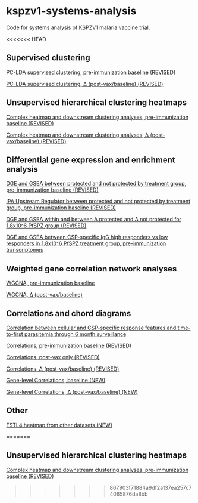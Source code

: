 # kspzv1-systems-analysis
Code for systems analysis of KSPZV1 malaria vaccine trial.

<<<<<<< HEAD
## Supervised clustering

[PC-LDA supervised clustering, pre-immunization baseline (REVISED)](https://tranlab.github.io/kspzv1-systems-analysis/html/KSPZV1-PCA-LDA-Plots-Baseline-Revision.html)

[PC-LDA supervised clustering, Δ (post-vax/baseline) (REVISED)](https://tranlab.github.io/kspzv1-systems-analysis/html/KSPZV1-PCA-LDA-Plots-Delta-Revision.html)

## Unsupervised hierarchical clustering heatmaps

[Complex heatmap and downstream clustering analyses, pre-immunization baseline (REVISED)](https://tranlab.github.io/kspzv1-systems-analysis/html/KSPZV1-Complex-Heatmaps-Baseline-Revision.html)

[Complex heatmap and downstream clustering analyses, Δ (post-vax/baseline) (REVISED)](https://tranlab.github.io/kspzv1-systems-analysis/html/KSPZV1-Complex-Heatmaps-Delta-Revision.html)

## Differential gene expression and enrichment analysis

[DGE and GSEA between protected and not protected by treatment group, pre-immunization baseline (REVISED)](https://tranlab.github.io/kspzv1-systems-analysis/html/KSPZV1-DGE-Baseline-Revision.html)

[IPA Upstream Regulator between protected and not protected by treatment group, pre-immunization baseline (REVISED)](https://tranlab.github.io/kspzv1-systems-analysis/html/KSPZV1-DGE-Baseline-Revision-IPA-Plots.html)


[DGE and GSEA within and between Δ protected and Δ not protected for 1.8x10^6 PfSPZ group (REVISED)](https://tranlab.github.io/kspzv1-systems-analysis/html/KSPZV1-DGE-Delta-Postvax-High-Dose-PfSPZ-limma-voom-Revision.html)

[DGE and GSEA between CSP-specific IgG high responders vs low responders in 1.8x10^6 PfSPZ treatment group, pre-immunization transcriptomes](https://tranlab.github.io/kspzv1-systems-analysis/html/KSPZV1-DGE-CSP-IgG-Response-Baseline.html)

## Weighted gene correlation network analyses

[WGCNA, pre-immunization baseline](https://tranlab.github.io/kspzv1-systems-analysis/html/KSPZV1-WGCNA-Baseline.html)

[WGCNA, Δ (post-vax/baseline)](https://tranlab.github.io/kspzv1-systems-analysis/html/KSPZV1-WGCNA-Delta-Postvax.html)

## Correlations and chord diagrams

[Correlation between cellular and CSP-specific response features and time-to-first parasitemia through 6 month surveillance](https://tranlab.github.io/kspzv1-systems-analysis/html/KSPZV1-Correlate-Cellular-and-CSP-IgG-Features-to-TTE-6-months.html)

[Correlations, pre-immunization baseline (REVISED)](https://tranlab.github.io/kspzv1-systems-analysis/html/KSPZV1-Correlations-and-Chord-Diagrams-Baseline-06012022.html)

[Correlations, post-vax only (REVISED)](https://tranlab.github.io/kspzv1-systems-analysis/html/KSPZV1-Correlations-and-Chord-Diagrams-Postvax-06012022.html)

[Correlations, Δ (post-vax/baseline) (REVISED)](https://tranlab.github.io/kspzv1-systems-analysis/html/KSPZV1-Correlations-and-Chord-Diagrams-Delta-06012022.html)

[Gene-level Correlations, baseline (NEW)](https://tranlab.github.io/kspzv1-systems-analysis/html/KSPZV1-gene-level-Chord-Diagram.html)

[Gene-level Correlations, Δ (post-vax/baseline) (NEW)](https://tranlab.github.io/kspzv1-systems-analysis/html/KSPZV1-gene-level-correlations-to-postvax-data-Fig-S6-06012022.html)

## Other

[FSTL4 heatmap from other datasets (NEW)](https://tranlab.github.io/kspzv1-systems-analysis/html/KSPZV1-FSTL4-heatmap-from-other-datasets-06012022.html)

=======
## Unsupervised hierarchical clustering heatmaps

[Complex heatmap and downstream clustering analyses, pre-immunization baseline (REVISED)](https://tranlab.github.io/kspzv1-systems/html/KSPZV1-Complex-Heatmaps-Baseline-JCI-Revision.html)
>>>>>>> 867903f71884a9df2a137ea257c74065876da8bb
